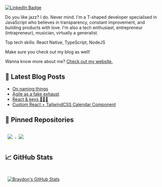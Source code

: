 [![LinkedIn Badge](https://img.shields.io/badge/LinkedIn-Profile-informational?style=flat&logo=linkedin&logoColor=white&color=0D76A8)](https://www.linkedin.com/in/daliborbelic/)

Do you like jazz? I do. Never mind. I'm a T-shaped developer specialised in JavaScript who believes in transparency, constant improvement, and building products with love. I'm also a tech enthusiast, entrepreneur (intrapreneur), musician, virtually a generalist.

Top tech skills: React Native, TypeScript, NodeJS

Make sure you check out my blog as well!

Wanna know more about me? [Check out my website.](https://daliborbelic.com/)

## 📩 Latest Blog Posts

<!-- BLOG-POST-LIST:START -->
- [On naming things](https://blog.daliborbelic.com/on-naming-things)
- [Agile as a fake exhaust](https://blog.daliborbelic.com/agile-as-a-fake-exhaust)
- [React &amp; keys 🔑🔑🔑](https://blog.daliborbelic.com/react-and-keys)
- [Custom React + TailwindCSS Calendar Component](https://blog.daliborbelic.com/custom-react-tailwindcss-calendar-component)
<!-- BLOG-POST-LIST:END -->

## 📌 Pinned Repositories

<a href="https://github.com/daliboru/calendar">
  <img align="center" style="margin:1rem 0.5rem" src="https://github-readme-stats.vercel.app/api/pin/?username=daliboru&repo=calendar&title_color=ffffff&text_color=c9cacc&icon_color=4AB197&bg_color=1A2B34" />
</a>
<a href="https://github.com/daliboru/smb-server">
  <img align="center" style="margin:1rem 0.5rem" src="https://github-readme-stats.vercel.app/api/pin/?username=daliboru&repo=smb-server&title_color=ffffff&text_color=c9cacc&icon_color=4AB197&bg_color=1A2B34" />
</a>

## &#x1f4c8; GitHub Stats

<br>

<a href="https://github.com/daliboru">
  <img align="center" style="margin:0.5rem" src="https://github-readme-stats.vercel.app/api?username=daliboru&show_icons=true&line_height=27&count_private=true&title_color=ffffff&text_color=c9cacc&icon_color=4AB097&bg_color=1A2B34" alt="Braydon's GitHub Stats" />
</a>

<br>



